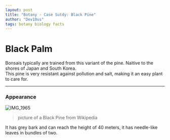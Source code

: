 ```yaml
---
layout: post
title: "Botany - Case Sutdy: Black Pine"
author: "Dev10us"
tags: botany biology facts
---
```


# Black Palm

Bonsais typically are trained from this variant of the pine. Naitive to the shores of Japan and South Korea.\
This pine is very resistant against pollution and salt, making it an easy plant to care for.

---

### Appearance

![IMG_1965](https://github.com/1D10T1C-STUD10S/scripta-mirabilia/assets/112738649/b331243b-6457-4052-951e-15dbdd477b45)
> picture of a Black Pine from Wikipedia

It has grey bark and can reach the height of 40 meters, it has needle-like leaves in bundles of two.
